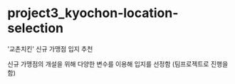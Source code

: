 # project3_kyochon-location-selection
'교촌치킨' 신규 가맹점 입지 추천

신규 가맹점의 개설을 위해 다양한 변수를 이용해 입지를 선정함 (팀프로젝트로 진행을 함)